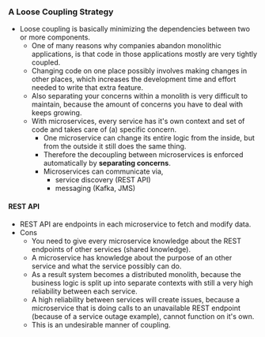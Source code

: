 ### A Loose Coupling Strategy

- Loose coupling is basically minimizing the dependencies between two or more components. 
    - One of many reasons why companies abandon monolithic applications, is that code in those applications mostly are very tightly coupled. 
    - Changing code on one place possibly involves making changes in other places, which increases the development time and effort needed to write that extra feature. 
    - Also separating your concerns within a monolith is very difficult to maintain, because the amount of concerns you have to deal with keeps growing.
    - With microservices, every service has it's own context and set of code and takes care of (a) specific concern. 
        - One microservice can change its entire logic from the inside, but from the outside it still does the same thing. 
        - Therefore the decoupling between microservices is enforced automatically by **separating concerns**. 
        - Microservices can communicate via, 
            - service discovery (REST API) 
            - messaging (Kafka, JMS)
            
            
#### REST API 
- REST API are endpoints in each microservice to fetch and modify data. 
- Cons
    - You need to give every microservice knowledge about the REST endpoints of other services (shared knowledge). 
    - A microservice has knowledge about the purpose of an other service and what the service possibly can do. 
    - As a result system becomes a distributed monolith, because the business logic is split up into separate contexts with still a very high reliability between each service. 
    - A high reliability between services will create issues, because a microservice that is doing calls to an unavailable REST endpoint (because of a service outage example), cannot function on it's own. 
    - This is an undesirable manner of coupling.            
